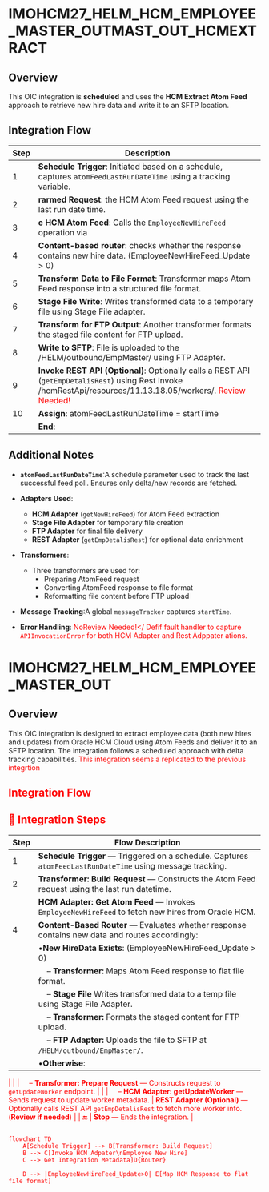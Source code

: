 # IMOHCM27_HELM_HCM_EMPLOYEE_MASTER_OUTMAST_OUT_HCMEXTRACT
## Overview
This OIC integration is **scheduled** and uses the **HCM Extract Atom Feed** approach to retrieve new hire data and write it to an SFTP location.

## Integration Flow
| Step  | Description                                                                                                                                        |
| ----- | -------------------------------------------------------------------------------------------------------------------------------------------------- |
| 1 | **Schedule Trigger**: Initiated based on a schedule, captures `atomFeedLastRunDateTime` using a tracking variable.       |
| 2 | **rarmed Request**: the HCM Atom Feed request using the last run date time.                       |
| 3 | **e HCM Atom Feed**: Calls the `EmployeeNewHireFeed` operation via                     |
| 4 | **Content-based router**: checks whether the response contains new hire data. (EmployeeNewHireFeed_Update > 0)                        |
| 5 | **Transform Data to File Format**: Transformer maps Atom Feed response into a structured file format.                     |
| 6 | **Stage File Write**: Writes transformed data to a temporary file using Stage File adapter.                               |
| 7 | **Transform for FTP Output**: Another transformer formats the staged file content for FTP upload.                         |
| 8 | **Write to SFTP**: File is uploaded to the /HELM/outbound/EmpMaster/ using FTP Adapter.                                  |
| 9 | **Invoke REST API (Optional)**: Optionally calls a REST API (`getEmpDetalisRest`) using Rest Invoke /hcmRestApi/resources/11.13.18.05/workers/.  <font color='red'>Review Needed!</font>
| 10   | **Assign**: atomFeedLastRunDateTime = startTime
|    | **End**:                                                                         


## Additional Notes

- **`atomFeedLastRunDateTime`**:A schedule parameter used to track the last successful feed poll. Ensures only delta/new records are fetched.
- **Adapters Used**:

  - **HCM Adapter** (`getNewHireFeed`) for Atom Feed extraction
  - **Stage File Adapter** for temporary file creation
  - **FTP Adapter** for final file delivery
  - **REST Adapter** (`getEmpDetalisRest`) for optional data enrichment
- **Transformers**:
  - Three transformers are used for:
    - Preparing AtomFeed request
    - Converting AtomFeed response to file format
    - Reformatting file content before FTP upload
- **Message Tracking**:A global `messageTracker` captures  `startTime`.
- **Error Handling**:  <font color='red'>NoReview Needed!</  Defif fault handler to capture `APIInvocationError` for both HCM Adapter and Rest Adppater ations.</font> 

# IMOHCM27_HELM_HCM_EMPLOYEE_MASTER_OUT
## Overview
This OIC integration is designed to extract employee data (both new hires and updates) from Oracle HCM Cloud using Atom Feeds and deliver it to an SFTP location. The integration follows a scheduled approach with delta tracking capabilities. <font color='red'>This integration seems a replicated to the previous integrtion 

##  Integration Flow

## 🧭 Integration Steps

| Step  | Flow Description                              |
| ----- | -------------------------------------------------------------------------------------------------- |
| 1 | **Schedule Trigger** — Triggered on a schedule. Captures `atomFeedLastRunDateTime` using message tracking.  |
| 2 | **Transformer: Build Request** — Constructs the Atom Feed request using the last run datetime.           |
|  | **HCM Adapter: Get Atom Feed** — Invokes `EmployeeNewHireFeed` to fetch new hires from Oracle HCM.      |
| 4 | **Content-Based Router** — Evaluates whether response contains new data and routes accordingly:                                       |
|       |  •**New HireData Exists**:  (EmployeeNewHireFeed_Update > 0)                                                                                 |
|       | &nbsp;&nbsp;&nbsp;&nbsp;– **Transformer:** Maps Atom Feed response to flat file format.         |
|       | &nbsp;&nbsp;&nbsp;&nbsp;– **Stage File** Writes transformed data to a temp file using Stage File Adapter.  |
|       | &nbsp;&nbsp;&nbsp;&nbsp;– **Transformer:** Formats the staged content for FTP upload.           |
|       | &nbsp;&nbsp;&nbsp;&nbsp;– **FTP Adapter:** Uploads the file to SFTP at `/HELM/outbound/EmpMaster/`.                  |
|       | •**Otherwise**:                 
|
|       | &nbsp;&nbsp;&nbsp;&nbsp;– **Transformer: Prepare Request** — Constructs request to `getUpdateWorker` endpoint. |
|       | &nbsp;&nbsp;&nbsp;&nbsp;– **HCM Adapter: getUpdateWorker** — Sends request to update worker metadata.                  |  **REST Adapter (Optional)** — Optionally calls REST API `getEmpDetalisRest` to fetch more worker info. (**Review if needed**) |
| 🔚    |  **Stop** — Ends the integration.                                                            |

```mermaid

flowchart TD
    A[Schedule Trigger] --> B[Transformer: Build Request]
    B --> C[Invoke HCM Adpater\nEmployee New Hire]
    C --> Get Integration Metadata]D{Router}

	D --> |EmployeeNewHireFeed_Update>0| E[Map HCM Response to flat file format]




```


<!--stackedit_data:
eyJoaXN0b3J5IjpbMTU3OTcxNDA2Miw3MTYzNTYzMTYsOTY3Nj
AzNzUwLDI3ODg0MTk5OCwtMjQ0ODYyNDY0LC0xMDk1ODQzODcy
LDE5NzkxMDU1NDEsMjExMzUxOTcxLDEzMzAxNjIyNTUsLTIyMT
YyNDQ0OSwxODMwNDE1NzA5LC0yMTMyNTAzNjY5LDM0NDA3NTE2
OSwtMjA0OTY5Mjg0OSwxNDE0OTk5ODA3LDUyODExMTg4OSwxNz
gyODM5NTEyLDEyNjEwNTAxMDQsMTMyNTQ3OTkwLDE4MTU2MTYx
NDldfQ==
-->
